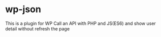 # wp-json
This is a plugin for WP
Call an API with PHP and JS(ES6) and show user detail without refresh the page
